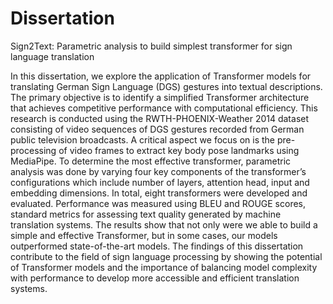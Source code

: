 # Dissertation
Sign2Text: Parametric analysis to build simplest transformer for sign language translation

In this dissertation, we explore the application of Transformer models for translating German Sign Language (DGS) gestures into textual descriptions. The primary objective is to identify a simplified Transformer architecture that achieves competitive performance with computational efficiency. This research is conducted using the RWTH-PHOENIX-Weather 2014 dataset consisting of video sequences of DGS gestures recorded from German public television broadcasts. A critical aspect we focus on is the pre-processing of video frames to extract key body pose landmarks using MediaPipe. To determine the most effective transformer, parametric analysis was done by varying four key components of the transformer’s configurations which include number of layers, attention head, input and embedding dimensions. In total, eight transformers were developed and evaluated. Performance was measured using BLEU and ROUGE scores, standard metrics for assessing text quality generated by machine translation systems. The results show that not only were we able to build a simple and effective Transformer, but in some cases, our models outperformed state-of-the-art models. The findings of this dissertation contribute to the field of sign language processing by showing the potential of Transformer models and the importance of balancing model complexity with performance to develop more accessible and efficient translation systems.
